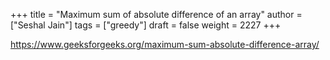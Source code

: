 +++
title = "Maximum sum of absolute difference of an array"
author = ["Seshal Jain"]
tags = ["greedy"]
draft = false
weight = 2227
+++

<https://www.geeksforgeeks.org/maximum-sum-absolute-difference-array/>
